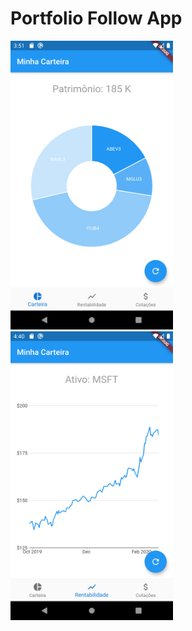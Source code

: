 # Portfolio Follow App

<p>
<img src="https://raw.githubusercontent.com/luigihenrick/portfolio-follow-app/master/images/Screenshot_1582084275.png" width="260px">
<img src="https://raw.githubusercontent.com/luigihenrick/portfolio-follow-app/master/images/Screenshot_1582260047.png" width="260px">
</p>
